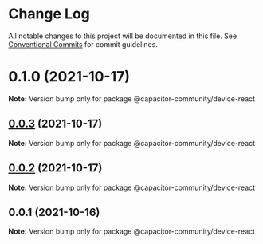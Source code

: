 # Change Log

All notable changes to this project will be documented in this file.
See [Conventional Commits](https://conventionalcommits.org) for commit guidelines.

# 0.1.0 (2021-10-17)

**Note:** Version bump only for package @capacitor-community/device-react





## [0.0.3](https://github.com/capacitor-community/react-hooks/compare/@capacitor-community/device-react@0.0.2...@capacitor-community/device-react@0.0.3) (2021-10-17)

**Note:** Version bump only for package @capacitor-community/device-react





## [0.0.2](https://github.com/capacitor-community/react-hooks/compare/@capacitor-community/device-react@0.0.1...@capacitor-community/device-react@0.0.2) (2021-10-17)

**Note:** Version bump only for package @capacitor-community/device-react





## 0.0.1 (2021-10-16)

**Note:** Version bump only for package @capacitor-community/device-react
